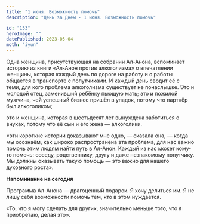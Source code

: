 ```yaml
---
title: "1 июня. Возможность помочь"
description: "День за Днем - 1 июня. Возможность помочь"

id: "153"
heroImage: ""
datePublished: 2023-05-04
moth: "iyun"
---
```


Одна женщина, присутствующая на собрании Ал-Анона, вспоминает историю из книги
«Ал-Анон против алкоголизма» о впечатлении женщины, которая каждый день по
дороге на работу и с работы общается в транспорте с попутчиками. И каждый день
сводит её с теми, для кого проблема алкоголизма существует не понаслышке. Это
и молодой отец, заменивший ребёнку пьющую мать; это и пожилой мужчина, чей
успешный бизнес пришёл в упадок, потому что партнёр был алкоголиком;

это и женщина, которая в шестьдесят лет вынуждена заботиться о внуках, потому
что её сын и его жена — алкоголики.

«эти короткие истории доказывают мне одно, — сказала она, — когда мы осознаём,
как широко распространена эта проблема, для нас важно помочь этим людям найти
путь в Ал-Анон. Каждый из нас может кому-то помочь: соседу, родственнику,
другу и даже незнакомому попутчику. Мы должны оказывать такую помощь — это
важно для нашего духовного роста».

**Напоминание на сегодня**

Программа Ал-Анона — драгоценный подарок. Я хочу делиться им. Я не лишу себя
возможности помочь тем, кто в этом нуждается.

«То, что я могу сделать для других, значительно меньше того, что я приобретаю,
делая это».
